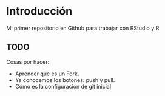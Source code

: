 # Introducción
Mi primer repositorio en Github para trabajar con RStudio y R

## TODO

Cosas por hacer:
- Aprender que es un Fork.
- Ya conocemos los botones: push y pull.
- Cómo es la configuración de git inicial

